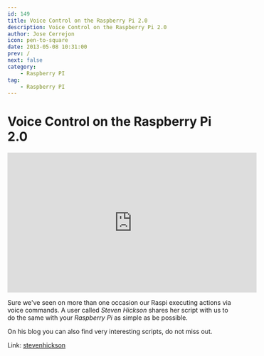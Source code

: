 ```yaml
---
id: 149
title: Voice Control on the Raspberry Pi 2.0
description: Voice Control on the Raspberry Pi 2.0
author: Jose Cerrejon
icon: pen-to-square
date: 2013-05-08 10:31:00
prev: /
next: false
category:
    - Raspberry PI
tag:
    - Raspberry PI
---
```


# Voice Control on the Raspberry Pi 2.0

<iframe width="560" height="315" src="https://www.youtube.com/embed/SuD42ZPOto8" frameborder="0" allowfullscreen></iframe>

Sure we've seen on more than one occasion our Raspi executing actions via voice commands. A user called _Steven Hickson_ shares her script with us to do the same with your _Raspberry Pi_ as simple as be possible.

On his blog you can also find very interesting scripts, do not miss out.

Link: [stevenhickson](https://stevenhickson.blogspot.com.es/2013/05/voice-command-v20-for-raspberry-pi.html)

